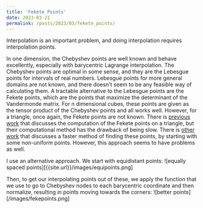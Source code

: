 ```yaml
---
title: 'Fekete Points'
date: 2023-03-21
permalink: /posts/2023/03/fekete_points/
---
```


Interpolation is an important problem, and doing interpolation requires interpolation points.

In one dimension, the Chebyshev points are well known and behave excellently, especially with barycentric Lagrange interpolation. The Chebyshev points are optimal in some sense, and they are the Lebesgue points for intervals of real numbers. Lebesgue points for more general domains are not known, and there doesn't seem to be any feasible way of calculating them. A tractable alternative to the Lebesgue points are the Fekete points, which are the points that maximize the determinant of the Vandermonde matrix. For n dimensional cubes, these points are given as the tensor product of the Chebyshev points and all works well. However, for a triangle, once again, the Fekete points are not known. There is [previous work](https://epubs.siam.org/doi/10.1137/S0036142998337247) that discusses the computation of the Fekete points on a triangle, but their computational method has the drawback of being slow. There is [other work](https://www.sciencedirect.com/science/article/pii/S0045782519301203) that discusses a faster method of finding these points, by starting with some non-uniform points. However, this approach seems to have problems as well.

I use an alternative approach. We start with equidistant points: ![equally spaced points][{{site.url}}/images/equipoints.png]

Then, to get our interpolating points out of these, we apply the function that we use to go to Chebyshev nodes to each barycentric coordinate and then normalize, resulting in points moving towards the corners: ![better points][/images/fekepoints.png]
